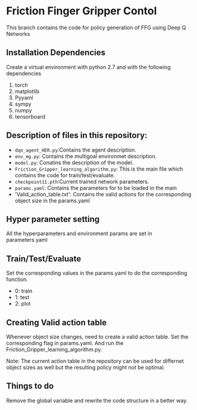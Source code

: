 # Friction Finger Gripper Contol 
This branch contains the code for policy generation of FFG using Deep Q Networks

## Installation Dependencies
Create a virtual environment with python 2.7 and with the following dependencies
1. torch
2. matplotlib
3. Pyyaml
4. sympy
5. numpy
6. tensorboard

## Description of files in this repository:
- `dqn_agent_HER.py`:Contains the agent description.
- `env_mg.py`: Contains the multigoal environmet description.
- `model.py`: Conatins the description of the model.
- `Friction_Gripper_learning_algorithm.py`: This is the main file which contains the code for train/test/evaluate.
- `checkpoint11.pth`:Current trained network parameters.
- `params.yaml`: Contains the parameters for to be loaded in the main
- 'Valid_action_table.txt': Contains the valid actions for the corresponding object size in the params.yaml

## Hyper parameter setting
All the hyperparameters and environment params are set in parameters.yaml

## Train/Test/Evaluate
Set the corresponding values in the params.yaml to do the corresponding function.
- 0: train
- 1: test
- 2: plot

## Creating Valid action table
Whenever object size changes, need to create a valid action table. Set the corresponding flag in params.yaml. And run the Friction_Gripper_learning_algorithm.py.

Note: The current action table in the repository can be used for differnet object sizes as well but the resulting policy might not be optimal.

## Things to do
Remove the global variable and rewrite the code structure in a better way.  

